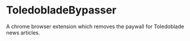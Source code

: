 # ToledobladeBypasser
A chrome browser extension which removes the paywall for Toledoblade news articles.
